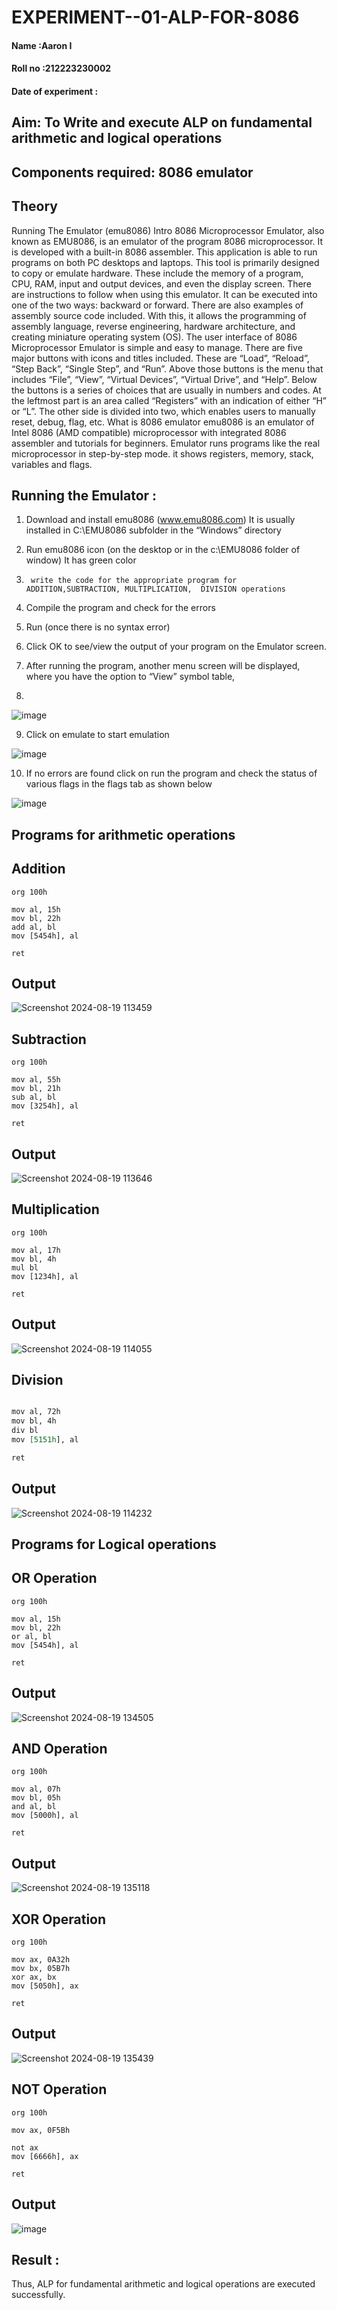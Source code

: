 # EXPERIMENT--01-ALP-FOR-8086

#### Name :Aaron I
#### Roll no :212223230002
#### Date of experiment :


## Aim: To Write and execute ALP on fundamental arithmetic and logical operations
## Components required: 8086  emulator 
## Theory 
Running The Emulator (emu8086) Intro 8086 Microprocessor Emulator, also known as EMU8086, is an emulator of the program 8086 microprocessor. It is developed with a built-in 8086 assembler. This application is able to run programs on both PC desktops and laptops. This tool is primarily designed to copy or emulate hardware. These include the memory of a program, CPU, RAM, input and output devices, and even the display screen. There are instructions to follow when using this emulator. It can be executed into one of the two ways: backward or forward. There are also examples of assembly source code included. With this, it allows the programming of assembly language, reverse engineering, hardware architecture, and creating miniature operating system (OS). The user interface of 8086 Microprocessor Emulator is simple and easy to manage. There are five major buttons with icons and titles included. These are “Load”, “Reload”, “Step Back”, “Single Step”, and “Run”. Above those buttons is the menu that includes “File”, “View”, “Virtual Devices”, “Virtual Drive”, and “Help”. Below the buttons is a series of choices that are usually in numbers and codes. At the leftmost part is an area called “Registers” with an indication of either “H” or “L”. The other side is divided into two, which enables users to manually reset, debug, flag, etc. What is 8086 emulator emu8086 is an emulator of Intel 8086 (AMD compatible) microprocessor with integrated 8086 assembler and tutorials for beginners. Emulator runs programs like the real microprocessor in step-by-step mode. it shows registers, memory, stack, variables and flags.


 ## Running the Emulator :
1.	Download and install emu8086 (www.emu8086.com) It is usually installed in C:\EMU8086 subfolder in the “Windows” directory
2.	  Run  emu8086 icon (on the desktop or in the c:\EMU8086 folder of window) It has green color 
 
 
3.		write the code for the appropriate program for ADDITION,SUBTRACTION, MULTIPLICATION,  DIVISION operations 

4.	 Compile the program and check for the errors 
5.	Run (once there is no syntax error) 

6.	Click OK to see/view the output of your program on the Emulator screen. 


7.	After running the program, another menu screen will be displayed, where you have the option to “View” symbol table,
8.	 


![image](https://user-images.githubusercontent.com/36288975/189273263-d65baae9-4b8f-4723-afb3-c0ffa4052b04.png)











9.	Click on emulate to start emulation 








![image](https://user-images.githubusercontent.com/36288975/189273273-9bb36ec1-e2e8-4892-8d35-37707332bfdc.png)








10.	If no errors are found click on run the program and check the status of various flags in the flags tab as shown below 






![image](https://user-images.githubusercontent.com/36288975/189273277-113a2a33-4a40-4ff8-95a5-ecd3a1f504fe.png)







## Programs for arithmetic  operations

## Addition
```
org 100h

mov al, 15h
mov bl, 22h
add al, bl
mov [5454h], al

ret
```
## Output  
 ![Screenshot 2024-08-19 113459](https://github.com/user-attachments/assets/d42b2503-4743-4049-90f5-1ac43b7153c4)

## Subtraction  
 ```
org 100h

mov al, 55h
mov bl, 21h
sub al, bl
mov [3254h], al

ret
```
## Output  
![Screenshot 2024-08-19 113646](https://github.com/user-attachments/assets/722fddbc-53b7-489e-a1e3-f6d5e9d43848)

## Multiplication 
```
org 100h

mov al, 17h
mov bl, 4h
mul bl
mov [1234h], al

ret
```
 ## Output  

![Screenshot 2024-08-19 114055](https://github.com/user-attachments/assets/51bcdcc4-b22b-4853-9320-2ce43297dc22)

## Division 
```org 100h

mov al, 72h
mov bl, 4h
div bl
mov [5151h], al

ret
```
## Output  
![Screenshot 2024-08-19 114232](https://github.com/user-attachments/assets/a4173f93-bad8-4653-bfd6-480f71de57a9)

## Programs for Logical operations
## OR Operation
```
org 100h

mov al, 15h
mov bl, 22h
or al, bl
mov [5454h], al

ret

```
## Output
![Screenshot 2024-08-19 134505](https://github.com/user-attachments/assets/a41563f6-a008-4a04-8eff-230bfe6dacf1)


## AND Operation
```
org 100h

mov al, 07h
mov bl, 05h
and al, bl
mov [5000h], al

ret

```
## Output
![Screenshot 2024-08-19 135118](https://github.com/user-attachments/assets/4d8efd41-ce19-4094-a5db-62aca9d6ad3d)

## XOR Operation
```
org 100h

mov ax, 0A32h
mov bx, 05B7h
xor ax, bx
mov [5050h], ax

ret

```
## Output
![Screenshot 2024-08-19 135439](https://github.com/user-attachments/assets/a3b46d73-a612-4d8e-815a-0698f88be6b9)

## NOT Operation
```
org 100h

mov ax, 0F5Bh

not ax
mov [6666h], ax

ret

```
## Output
![image](https://github.com/user-attachments/assets/4dde3cd8-07de-418e-9cbc-a4034ce45578)


## Result :
 Thus, ALP for fundamental arithmetic and logical operations are executed successfully.


